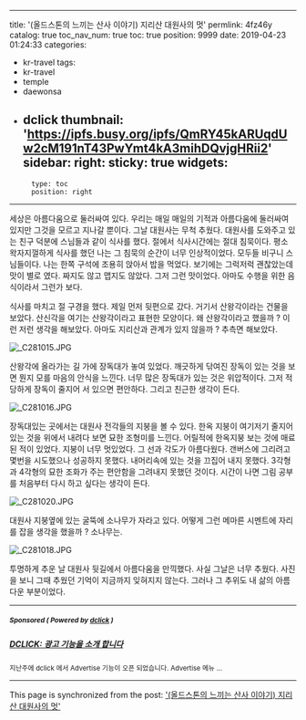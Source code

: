 
---
title: '(올드스톤의 느끼는 산사 이야기) 지리산 대원사의 멋'
permlink: 4fz46y
catalog: true
toc_nav_num: true
toc: true
position: 9999
date: 2019-04-23 01:24:33
categories:
- kr-travel
tags:
- kr-travel
- temple
- daewonsa
- dclick
thumbnail: 'https://ipfs.busy.org/ipfs/QmRY45kARUqdUw2cM191nT43PwYmt4kA3mihDQvjgHRii2'
sidebar:
    right:
        sticky: true
widgets:
    -
        type: toc
        position: right
---



세상은 아름다움으로 둘러싸여 있다. 우리는 매일 매일의 기적과 아름다움에 둘러싸여 있지만 그것을 모르고 지나갈 뿐이다. 그날 대원사는 무척 추웠다. 대원사를 도와주고 있는 친구 덕분에 스님들과 같이 식사를 했다. 절에서 식사시간에는 절대 침묵이다. 평소 왁자지껄하게 식사를 했던 나는 그 침묵의 순간이 너무 인상적이었다. 모두들 비구니 스님들이다. 나는 한쪽 구석에 조용히 앉아서 밥을 먹었다. 보기에는 그럭저럭 괜찮았는데 맛이 별로 였다. 짜지도 않고 맵지도 않았다. 그저 그런 맛이었다. 아마도 수행을 위한 음식이라서 그런가 보다. 

식사를 마치고 절 구경을 했다. 제일 먼저 뒷편으로 갔다. 거기서 산왕각이라는 건물을 보았다. 산신각을 여기는 산왕각이라고 표현한 모양이다. 왜 산왕각이라고 했을까 ? 이런 저런 생각을 해보았다. 아마도 지리산과 관계가 있지 않을까 ? 추측면 해보았다. 

![_C281015.JPG](https://ipfs.busy.org/ipfs/QmRY45kARUqdUw2cM191nT43PwYmt4kA3mihDQvjgHRii2)


산왕각에 올라가는 길 가에 장독대가 놓여 있었다. 깨긋하게 닦여진 장독이 있는 것을 보면 뭔지 모를 마음의 안식을 느낀다. 너무 많은 장독대가 있는 것은 위압적이다. 그저 적당하게 장독이 줄지어 서 있으면 편안하다. 그리고 친근한 생각이 든다. 

![_C281016.JPG](https://ipfs.busy.org/ipfs/QmSfJKE6hxrFNHKLhzUmHQHn78FL3JYWWc2Bu6SSDnQnDU)

장독대있는 곳에서는 대원사 전각들의 지붕을 볼 수 있다. 한옥 지붕이 여기저기 줄지어 있는 것을 위에서 내려다 보면 묘한 조형미를 느낀다. 어릴적에 한옥지붕 보는 것에 매료된 적이 있었다. 지붕이 너무 멋있었다. 그 선과 각도가 아름다웠다. 갠버스에 그리려고 몇번을 시도했으나 성공하지 못했다. 내머리속에 있는 것을 끄집어 내지 못했다. 3각형과 4각형의 묘한 조화가 주는 편안함을 그려내지 못했던 것이다. 시간이 나면 그림 공부를 처음부터 다시 하고 싶다는 생각이 든다. 

![_C281020.JPG](https://ipfs.busy.org/ipfs/Qmbety99Xjhnuv1sARQ2xHFypm5GWAtXeJZYq4XvsL2Esu)

대원사 지붕옆에 있는 굴뚝에 소나무가 자라고 있다. 어떻게 그런 메마른 시멘트에 자리를 잡을 생각을 했을까 ? 소나무는. 

![_C281018.JPG](https://ipfs.busy.org/ipfs/QmNzdqoMnk7Yg24h1HyfCTCWT4dTDTaW3cNjjsN2kijach)

투명하게 추운 날 대원사 뒷길에서 아름다움을 만끽했다. 사실 그날은 너무 추웠다. 사진을 보니 그때 추웠던 기억이 지금까지 잊혀지지 않는다. 그러나 그 추위도 내 삶의 아름다운 부분이었다. 

---

#####  <sub> **Sponsored ( Powered by [dclick](https://www.dclick.io) )** </sub>
##### [DCLICK: 광고 기능을 소개 합니다](https://api.dclick.io/v1/c?x=eyJhbGciOiJIUzI1NiIsInR5cCI6IkpXVCJ9.eyJjIjoib2xkc3RvbmUiLCJzIjoiNGZ6NDZ5IiwiYSI6WyJ0LTEyOTAiXSwidXJsIjoiaHR0cHM6Ly9zdGVlbWl0LmNvbS9kY2xpY2sta3IvQGRjbGljay9kY2xpY2stLTE1NDM5ODY4MDU4MDkiLCJpYXQiOjE1NTYwMTA1NTIsImV4cCI6MTg3MTM3MDU1Mn0.mq92a7OYuzXNTSXQH5Zn4W3lVsx1JeDw9B9NdslheNM)
<sup>지난주에 dclick 에서 Advertise 기능이 오픈 되었습니다. Advertise 메뉴 ...</sup>


- - -

This page is synchronized from the post: ['(올드스톤의 느끼는 산사 이야기) 지리산 대원사의 멋'](https://steemit.com/@oldstone/4fz46y)
